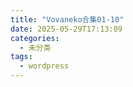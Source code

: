 ```yaml
---
title: "Vovaneko合集01-10"
date: 2025-05-29T17:13:09
categories:
  - 未分类
tags:
  - wordpress
---
```





